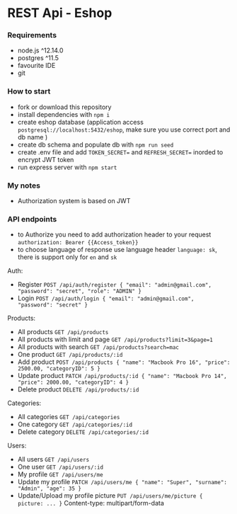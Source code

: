 # REST Api - Eshop  

### Requirements

- node.js ^12.14.0
- postgres ^11.5
- favourite IDE
- git

### How to start

- fork or download this repository
- install dependencies with `npm i`
- create eshop database (application access `postgresql://localhost:5432/eshop`, make sure you use correct port and db name )
- create db schema and populate db with `npm run seed`
- create .env file and add ``` TOKEN_SECRET= ``` and ``` REFRESH_SECRET= ``` inorded to encrypt JWT token
- run express server with `npm start`

### My notes

- Authorization system is based on JWT 

### API endpoints

- to Authorize you need to add authorization header to your request ``` authorization: Bearer {{Access_token}} ```
- to choose language of response use language header ``` language: sk ```, there is support only for ```en``` and ```sk```

Auth:
- Register ``` POST /api/auth/register { "email": "admin@gmail.com", "password": "secret", "role": "ADMIN" } ```
- Login ``` POST /api/auth/login { "email": "admin@gmail.com", "password": "secret" } ```

Products:
- All products ``` GET /api/products ```
- All products with limit and page ``` GET /api/products?limit=3&page=1 ```
- All products with search ``` GET /api/products?search=mac ```
- One product ``` GET /api/products/:id ```
- Add product ``` POST /api/products { "name": "Macbook Pro 16", "price": 2500.00, "categoryID": 5 } ```
- Update product ``` PATCH /api/products/:id { "name": "Macbook Pro 14", "price": 2000.00, "categoryID": 4 } ```
- Delete product ``` DELETE /api/products/:id ```

Categories:
- All categories ``` GET /api/categories ```
- One category ``` GET /api/categories/:id ```
- Delete category ``` DELETE /api/categories/:id ```

Users:
- All users ``` GET /api/users ```
- One user ``` GET /api/users/:id ```
- My profile ``` GET /api/users/me ```
- Update my profile ``` PATCH /api/users/me { "name": "Super", "surname": "Admin", "age": 35 } ```
- Update/Upload my profile picture ``` PUT /api/users/me/picture { picture: ... } ``` Content-type: multipart/form-data